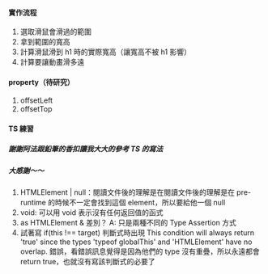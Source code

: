 #### 實作流程
1. 選取滑鼠會滑過的範圍
2. 拿到範圍的寬高
3. 計算滑鼠滑到 h1 時的實際寬高（讓寬高不被 h1 影響）
4. 計算要讓動畫滑多遠

#### property（待研究）
1. offsetLeft
2. offsetTop

#### TS 練習
<h5>謝謝阿法跟鉛筆的香扣讓我大大的參考 TS 的寫法</h5>
<h5>大感謝～～</h5>

1. HTMLElement | null：閱讀文件後的理解是在閱讀文件後的理解是在 pre-runtime 的時候不一定會找到這個 element，所以要給他一個 null
2. void: 可以用 void 表示沒有任何返回值的函式
3. as HTMLElement & <HTMLElement> 差別？ A: 只是兩種不同的 Type Assertion 方式
4. 試著寫 if(this !== target) 判斷式時出現 This condition will always return 'true' since the types 'typeof globalThis' and 'HTMLElement' have no overlap. 錯誤，看錯誤訊息覺得是因為他們的 type 沒有重疊，所以永遠都會 return true，也就沒有寫該判斷式的必要了